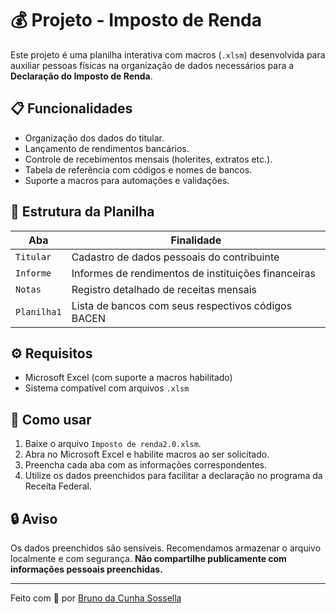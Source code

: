 # 💰 Projeto - Imposto de Renda

Este projeto é uma planilha interativa com macros (`.xlsm`) desenvolvida para auxiliar pessoas físicas na organização de dados necessários para a **Declaração do Imposto de Renda**.

## 📋 Funcionalidades

- Organização dos dados do titular.
- Lançamento de rendimentos bancários.
- Controle de recebimentos mensais (holerites, extratos etc.).
- Tabela de referência com códigos e nomes de bancos.
- Suporte a macros para automações e validações.

## 🧾 Estrutura da Planilha

| Aba        | Finalidade                                                                 |
|------------|----------------------------------------------------------------------------|
| `Titular`  | Cadastro de dados pessoais do contribuinte                                |
| `Informe`  | Informes de rendimentos de instituições financeiras                       |
| `Notas`    | Registro detalhado de receitas mensais                                    |
| `Planilha1`| Lista de bancos com seus respectivos códigos BACEN                        |

## ⚙️ Requisitos

- Microsoft Excel (com suporte a macros habilitado)
- Sistema compatível com arquivos `.xlsm`

## 🚀 Como usar

1. Baixe o arquivo `Imposto de renda2.0.xlsm`.
2. Abra no Microsoft Excel e habilite macros ao ser solicitado.
3. Preencha cada aba com as informações correspondentes.
4. Utilize os dados preenchidos para facilitar a declaração no programa da Receita Federal.

## 🔒 Aviso

Os dados preenchidos são sensíveis. Recomendamos armazenar o arquivo localmente e com segurança. **Não compartilhe publicamente com informações pessoais preenchidas.**

---

Feito com 💼 por [Bruno da Cunha Sossella](https://github.com/Sossella05)
